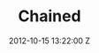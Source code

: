---
title: Chained
date: 2012-10-15 13:22:00 Z
categories:
- Music Videos
position: 0
client: The XX
video: https://www.youtube.com/watch?v=-qiJ06IeFiI
image: "/uploads/the-xx-chained.jpg"
is-featured: true
director: Young Replicants
production-company: Pulse Films
layout: page
---